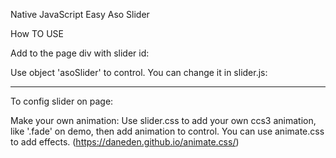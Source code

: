 Native JavaScript Easy Aso Slider

How TO USE

Add to the page div with slider id: <div id="aso-slider"></div>

Use object 'asoSlider' to control. You can change it in slider.js:
<script>
      let asoSlider = {
          images: ['img/slider_1.jpg', 'img/slider_2.jpg', 'img/slider_3.jpg', 'img/slider_4.jpg',], //links to your img
          speed: 3000, //Slider speed
          autoPlay: 1, //Use autoplay to your slides
          loop: 1, //Make a loop slider
          animation: 'fade', //Animation. Create your own in CSS
          asoSliderTitle: "Demo Slider", //Slider Title
          dots: 1, //Use dots navigation
          prevAndNext: 1, //Use Prev and Next navigation
          prev: '<div class="arrow-left"></div>', //Prev Nav (<i class="fas fa-arrow-left"></i>)
          next: '<div class="arrow-right"></div>' //Next Nav (<i class="fas fa-arrow-right"></i>)
      };
</script>
--------------------------------------------------------------------------------------------------
To config slider on page:
<script>
   asoSlider.images = [ <?php
   items = ['img/slider_1.jpg', 'img/slider_2.jpg', 'img/slider_3.jpg', 'img/slider_4.jpg'];
   foreach (items as item) { 
       echo "'".item."',"; 
       } ?> 
    ]; // add images to the slider from php
</script>

Make your own animation: 
Use slider.css to add your own ccs3 animation, like '.fade' on demo, then add animation to control.
You can use animate.css to add effects. (https://daneden.github.io/animate.css/)
<script>
   asoSlider.animation = 'fade'; // Or slideup, slideright anything you add to css.
</script>